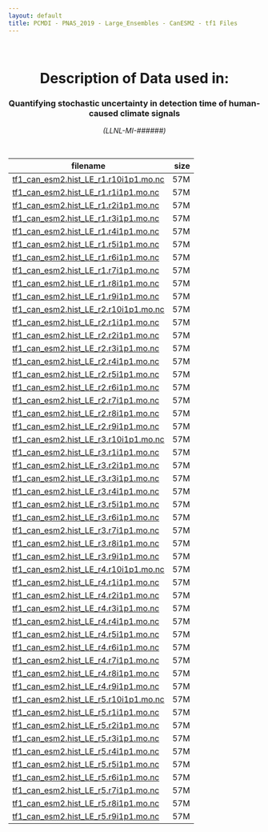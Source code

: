 ```yaml
---
layout: default
title: PCMDI - PNAS_2019 - Large_Ensembles - CanESM2 - tf1 Files
---
```


<br>
<center>
    <p>
        <h1>Description of Data used in:</h1>
        <h3>Quantifying stochastic uncertainty in detection time of human-caused climate signals</h3>
    </p>
    <p><em>(LLNL-MI-######)</em></p>
</center>
<br>

filename | size
   ---   | ---:
[tf1_can_esm2.hist_LE_r1.r10i1p1.mo.nc]({{site.baseurl}}/climate-data/PNAS_2019/Large_Ensembles/CanESM2/tf1/tf1_can_esm2.hist_LE_r1.r10i1p1.mo.nc) | 57M
[tf1_can_esm2.hist_LE_r1.r1i1p1.mo.nc]({{site.baseurl}}/climate-data/PNAS_2019/Large_Ensembles/CanESM2/tf1/tf1_can_esm2.hist_LE_r1.r1i1p1.mo.nc) | 57M
[tf1_can_esm2.hist_LE_r1.r2i1p1.mo.nc]({{site.baseurl}}/climate-data/PNAS_2019/Large_Ensembles/CanESM2/tf1/tf1_can_esm2.hist_LE_r1.r2i1p1.mo.nc) | 57M
[tf1_can_esm2.hist_LE_r1.r3i1p1.mo.nc]({{site.baseurl}}/climate-data/PNAS_2019/Large_Ensembles/CanESM2/tf1/tf1_can_esm2.hist_LE_r1.r3i1p1.mo.nc) | 57M
[tf1_can_esm2.hist_LE_r1.r4i1p1.mo.nc]({{site.baseurl}}/climate-data/PNAS_2019/Large_Ensembles/CanESM2/tf1/tf1_can_esm2.hist_LE_r1.r4i1p1.mo.nc) | 57M
[tf1_can_esm2.hist_LE_r1.r5i1p1.mo.nc]({{site.baseurl}}/climate-data/PNAS_2019/Large_Ensembles/CanESM2/tf1/tf1_can_esm2.hist_LE_r1.r5i1p1.mo.nc) | 57M
[tf1_can_esm2.hist_LE_r1.r6i1p1.mo.nc]({{site.baseurl}}/climate-data/PNAS_2019/Large_Ensembles/CanESM2/tf1/tf1_can_esm2.hist_LE_r1.r6i1p1.mo.nc) | 57M
[tf1_can_esm2.hist_LE_r1.r7i1p1.mo.nc]({{site.baseurl}}/climate-data/PNAS_2019/Large_Ensembles/CanESM2/tf1/tf1_can_esm2.hist_LE_r1.r7i1p1.mo.nc) | 57M
[tf1_can_esm2.hist_LE_r1.r8i1p1.mo.nc]({{site.baseurl}}/climate-data/PNAS_2019/Large_Ensembles/CanESM2/tf1/tf1_can_esm2.hist_LE_r1.r8i1p1.mo.nc) | 57M
[tf1_can_esm2.hist_LE_r1.r9i1p1.mo.nc]({{site.baseurl}}/climate-data/PNAS_2019/Large_Ensembles/CanESM2/tf1/tf1_can_esm2.hist_LE_r1.r9i1p1.mo.nc) | 57M
[tf1_can_esm2.hist_LE_r2.r10i1p1.mo.nc]({{site.baseurl}}/climate-data/PNAS_2019/Large_Ensembles/CanESM2/tf1/tf1_can_esm2.hist_LE_r2.r10i1p1.mo.nc) | 57M
[tf1_can_esm2.hist_LE_r2.r1i1p1.mo.nc]({{site.baseurl}}/climate-data/PNAS_2019/Large_Ensembles/CanESM2/tf1/tf1_can_esm2.hist_LE_r2.r1i1p1.mo.nc) | 57M
[tf1_can_esm2.hist_LE_r2.r2i1p1.mo.nc]({{site.baseurl}}/climate-data/PNAS_2019/Large_Ensembles/CanESM2/tf1/tf1_can_esm2.hist_LE_r2.r2i1p1.mo.nc) | 57M
[tf1_can_esm2.hist_LE_r2.r3i1p1.mo.nc]({{site.baseurl}}/climate-data/PNAS_2019/Large_Ensembles/CanESM2/tf1/tf1_can_esm2.hist_LE_r2.r3i1p1.mo.nc) | 57M
[tf1_can_esm2.hist_LE_r2.r4i1p1.mo.nc]({{site.baseurl}}/climate-data/PNAS_2019/Large_Ensembles/CanESM2/tf1/tf1_can_esm2.hist_LE_r2.r4i1p1.mo.nc) | 57M
[tf1_can_esm2.hist_LE_r2.r5i1p1.mo.nc]({{site.baseurl}}/climate-data/PNAS_2019/Large_Ensembles/CanESM2/tf1/tf1_can_esm2.hist_LE_r2.r5i1p1.mo.nc) | 57M
[tf1_can_esm2.hist_LE_r2.r6i1p1.mo.nc]({{site.baseurl}}/climate-data/PNAS_2019/Large_Ensembles/CanESM2/tf1/tf1_can_esm2.hist_LE_r2.r6i1p1.mo.nc) | 57M
[tf1_can_esm2.hist_LE_r2.r7i1p1.mo.nc]({{site.baseurl}}/climate-data/PNAS_2019/Large_Ensembles/CanESM2/tf1/tf1_can_esm2.hist_LE_r2.r7i1p1.mo.nc) | 57M
[tf1_can_esm2.hist_LE_r2.r8i1p1.mo.nc]({{site.baseurl}}/climate-data/PNAS_2019/Large_Ensembles/CanESM2/tf1/tf1_can_esm2.hist_LE_r2.r8i1p1.mo.nc) | 57M
[tf1_can_esm2.hist_LE_r2.r9i1p1.mo.nc]({{site.baseurl}}/climate-data/PNAS_2019/Large_Ensembles/CanESM2/tf1/tf1_can_esm2.hist_LE_r2.r9i1p1.mo.nc) | 57M
[tf1_can_esm2.hist_LE_r3.r10i1p1.mo.nc]({{site.baseurl}}/climate-data/PNAS_2019/Large_Ensembles/CanESM2/tf1/tf1_can_esm2.hist_LE_r3.r10i1p1.mo.nc) | 57M
[tf1_can_esm2.hist_LE_r3.r1i1p1.mo.nc]({{site.baseurl}}/climate-data/PNAS_2019/Large_Ensembles/CanESM2/tf1/tf1_can_esm2.hist_LE_r3.r1i1p1.mo.nc) | 57M
[tf1_can_esm2.hist_LE_r3.r2i1p1.mo.nc]({{site.baseurl}}/climate-data/PNAS_2019/Large_Ensembles/CanESM2/tf1/tf1_can_esm2.hist_LE_r3.r2i1p1.mo.nc) | 57M
[tf1_can_esm2.hist_LE_r3.r3i1p1.mo.nc]({{site.baseurl}}/climate-data/PNAS_2019/Large_Ensembles/CanESM2/tf1/tf1_can_esm2.hist_LE_r3.r3i1p1.mo.nc) | 57M
[tf1_can_esm2.hist_LE_r3.r4i1p1.mo.nc]({{site.baseurl}}/climate-data/PNAS_2019/Large_Ensembles/CanESM2/tf1/tf1_can_esm2.hist_LE_r3.r4i1p1.mo.nc) | 57M
[tf1_can_esm2.hist_LE_r3.r5i1p1.mo.nc]({{site.baseurl}}/climate-data/PNAS_2019/Large_Ensembles/CanESM2/tf1/tf1_can_esm2.hist_LE_r3.r5i1p1.mo.nc) | 57M
[tf1_can_esm2.hist_LE_r3.r6i1p1.mo.nc]({{site.baseurl}}/climate-data/PNAS_2019/Large_Ensembles/CanESM2/tf1/tf1_can_esm2.hist_LE_r3.r6i1p1.mo.nc) | 57M
[tf1_can_esm2.hist_LE_r3.r7i1p1.mo.nc]({{site.baseurl}}/climate-data/PNAS_2019/Large_Ensembles/CanESM2/tf1/tf1_can_esm2.hist_LE_r3.r7i1p1.mo.nc) | 57M
[tf1_can_esm2.hist_LE_r3.r8i1p1.mo.nc]({{site.baseurl}}/climate-data/PNAS_2019/Large_Ensembles/CanESM2/tf1/tf1_can_esm2.hist_LE_r3.r8i1p1.mo.nc) | 57M
[tf1_can_esm2.hist_LE_r3.r9i1p1.mo.nc]({{site.baseurl}}/climate-data/PNAS_2019/Large_Ensembles/CanESM2/tf1/tf1_can_esm2.hist_LE_r3.r9i1p1.mo.nc) | 57M
[tf1_can_esm2.hist_LE_r4.r10i1p1.mo.nc]({{site.baseurl}}/climate-data/PNAS_2019/Large_Ensembles/CanESM2/tf1/tf1_can_esm2.hist_LE_r4.r10i1p1.mo.nc) | 57M
[tf1_can_esm2.hist_LE_r4.r1i1p1.mo.nc]({{site.baseurl}}/climate-data/PNAS_2019/Large_Ensembles/CanESM2/tf1/tf1_can_esm2.hist_LE_r4.r1i1p1.mo.nc) | 57M
[tf1_can_esm2.hist_LE_r4.r2i1p1.mo.nc]({{site.baseurl}}/climate-data/PNAS_2019/Large_Ensembles/CanESM2/tf1/tf1_can_esm2.hist_LE_r4.r2i1p1.mo.nc) | 57M
[tf1_can_esm2.hist_LE_r4.r3i1p1.mo.nc]({{site.baseurl}}/climate-data/PNAS_2019/Large_Ensembles/CanESM2/tf1/tf1_can_esm2.hist_LE_r4.r3i1p1.mo.nc) | 57M
[tf1_can_esm2.hist_LE_r4.r4i1p1.mo.nc]({{site.baseurl}}/climate-data/PNAS_2019/Large_Ensembles/CanESM2/tf1/tf1_can_esm2.hist_LE_r4.r4i1p1.mo.nc) | 57M
[tf1_can_esm2.hist_LE_r4.r5i1p1.mo.nc]({{site.baseurl}}/climate-data/PNAS_2019/Large_Ensembles/CanESM2/tf1/tf1_can_esm2.hist_LE_r4.r5i1p1.mo.nc) | 57M
[tf1_can_esm2.hist_LE_r4.r6i1p1.mo.nc]({{site.baseurl}}/climate-data/PNAS_2019/Large_Ensembles/CanESM2/tf1/tf1_can_esm2.hist_LE_r4.r6i1p1.mo.nc) | 57M
[tf1_can_esm2.hist_LE_r4.r7i1p1.mo.nc]({{site.baseurl}}/climate-data/PNAS_2019/Large_Ensembles/CanESM2/tf1/tf1_can_esm2.hist_LE_r4.r7i1p1.mo.nc) | 57M
[tf1_can_esm2.hist_LE_r4.r8i1p1.mo.nc]({{site.baseurl}}/climate-data/PNAS_2019/Large_Ensembles/CanESM2/tf1/tf1_can_esm2.hist_LE_r4.r8i1p1.mo.nc) | 57M
[tf1_can_esm2.hist_LE_r4.r9i1p1.mo.nc]({{site.baseurl}}/climate-data/PNAS_2019/Large_Ensembles/CanESM2/tf1/tf1_can_esm2.hist_LE_r4.r9i1p1.mo.nc) | 57M
[tf1_can_esm2.hist_LE_r5.r10i1p1.mo.nc]({{site.baseurl}}/climate-data/PNAS_2019/Large_Ensembles/CanESM2/tf1/tf1_can_esm2.hist_LE_r5.r10i1p1.mo.nc) | 57M
[tf1_can_esm2.hist_LE_r5.r1i1p1.mo.nc]({{site.baseurl}}/climate-data/PNAS_2019/Large_Ensembles/CanESM2/tf1/tf1_can_esm2.hist_LE_r5.r1i1p1.mo.nc) | 57M
[tf1_can_esm2.hist_LE_r5.r2i1p1.mo.nc]({{site.baseurl}}/climate-data/PNAS_2019/Large_Ensembles/CanESM2/tf1/tf1_can_esm2.hist_LE_r5.r2i1p1.mo.nc) | 57M
[tf1_can_esm2.hist_LE_r5.r3i1p1.mo.nc]({{site.baseurl}}/climate-data/PNAS_2019/Large_Ensembles/CanESM2/tf1/tf1_can_esm2.hist_LE_r5.r3i1p1.mo.nc) | 57M
[tf1_can_esm2.hist_LE_r5.r4i1p1.mo.nc]({{site.baseurl}}/climate-data/PNAS_2019/Large_Ensembles/CanESM2/tf1/tf1_can_esm2.hist_LE_r5.r4i1p1.mo.nc) | 57M
[tf1_can_esm2.hist_LE_r5.r5i1p1.mo.nc]({{site.baseurl}}/climate-data/PNAS_2019/Large_Ensembles/CanESM2/tf1/tf1_can_esm2.hist_LE_r5.r5i1p1.mo.nc) | 57M
[tf1_can_esm2.hist_LE_r5.r6i1p1.mo.nc]({{site.baseurl}}/climate-data/PNAS_2019/Large_Ensembles/CanESM2/tf1/tf1_can_esm2.hist_LE_r5.r6i1p1.mo.nc) | 57M
[tf1_can_esm2.hist_LE_r5.r7i1p1.mo.nc]({{site.baseurl}}/climate-data/PNAS_2019/Large_Ensembles/CanESM2/tf1/tf1_can_esm2.hist_LE_r5.r7i1p1.mo.nc) | 57M
[tf1_can_esm2.hist_LE_r5.r8i1p1.mo.nc]({{site.baseurl}}/climate-data/PNAS_2019/Large_Ensembles/CanESM2/tf1/tf1_can_esm2.hist_LE_r5.r8i1p1.mo.nc) | 57M
[tf1_can_esm2.hist_LE_r5.r9i1p1.mo.nc]({{site.baseurl}}/climate-data/PNAS_2019/Large_Ensembles/CanESM2/tf1/tf1_can_esm2.hist_LE_r5.r9i1p1.mo.nc) | 57M